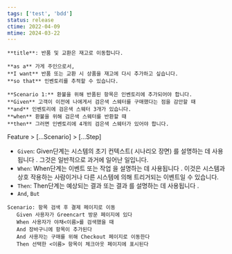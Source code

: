 ```yaml
---
tags: ['test', 'bdd']
status: release
ctime: 2022-04-09
mtime: 2024-03-22
---
```


```
**title**: 반품 및 교환은 재고로 이동합니다.

**as a** 가게 주인으로서,
**I want** 반품 또는 교환 시 상품을 재고에 다시 추가하고 싶습니다.
**so that** 인벤토리를 추적할 수 있습니다.

**Scenario 1:** 환불을 위해 반품된 항목은 인벤토리에 추가되어야 합니다.
**Given** 고객이 이전에 나에게서 검은색 스웨터를 구매했다는 점을 감안할 때
**and** 인벤토리에 검은색 스웨터 3개가 있습니다.
**when** 환불을 위해 검은색 스웨터를 반환할 때
**then** 그러면 인벤토리에 4개의 검은색 스웨터가 있어야 합니다.
```

Feature > [...Scenario] > [...Step]

- `Given`: Given단계는 시스템의 초기 컨텍스트( 시나리오 장면) 를 설명하는 데 사용됩니다 . 그것은 일반적으로 과거에 일어난 일입니다.
- `When`: When단계는 이벤트 또는 작업 을 설명하는 데 사용됩니다 . 이것은 시스템과 상호 작용하는 사람이거나 다른 시스템에 의해 트리거되는 이벤트일 수 있습니다.
- `Then`: Then단계는 예상되는 결과 또는 결과 를 설명하는 데 사용됩니다 .
- `And`, `But`

```
Scenario: 항목 검색 후 결제 페이지로 이동
   Given 사용자가 Greencart 방문 페이지에 있다
   When 사용자가 야채<이름>를 검색했을 때
   And 장바구니에 항목이 추가된다
   And 사용자는 구매를 위해 Checkout 페이지로 이동한다
   Then 선택한 <이름> 항목이 체크아웃 페이지에 표시된다
```